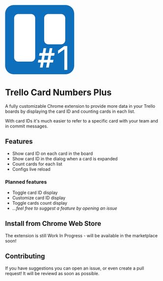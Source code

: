 <img src="public/icons/icon_48.png">

# Trello Card Numbers Plus

A fully customizable Chrome extension to provide more data in your Trello boards by displaying the card ID and counting cards in each list.

With card IDs it's much easier to refer to a specific card with your team and in commit messages.

## Features

- Show card ID on each card in the board
- Show card ID in the dialog when a card is expanded
- Count cards for each list
- Configs live reload

### Planned features

- Toggle card ID display
- Customize card ID display
- Toggle cards count display
- _...feel free to suggest a feature by opening an issue_

## Install from Chrome Web Store

The extension is still Work In Progress - will be available in the marketplace soon!

## Contributing

If you have suggestions you can open an issue, or even create a pull request! It will be reviewd as soon as possible.
